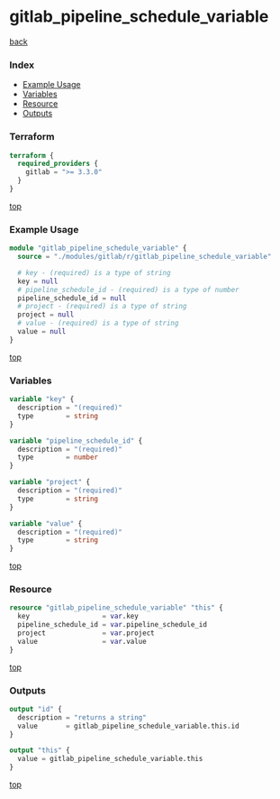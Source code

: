 # gitlab_pipeline_schedule_variable

[back](../gitlab.md)

### Index

- [Example Usage](#example-usage)
- [Variables](#variables)
- [Resource](#resource)
- [Outputs](#outputs)

### Terraform

```terraform
terraform {
  required_providers {
    gitlab = ">= 3.3.0"
  }
}
```

[top](#index)

### Example Usage

```terraform
module "gitlab_pipeline_schedule_variable" {
  source = "./modules/gitlab/r/gitlab_pipeline_schedule_variable"

  # key - (required) is a type of string
  key = null
  # pipeline_schedule_id - (required) is a type of number
  pipeline_schedule_id = null
  # project - (required) is a type of string
  project = null
  # value - (required) is a type of string
  value = null
}
```

[top](#index)

### Variables

```terraform
variable "key" {
  description = "(required)"
  type        = string
}

variable "pipeline_schedule_id" {
  description = "(required)"
  type        = number
}

variable "project" {
  description = "(required)"
  type        = string
}

variable "value" {
  description = "(required)"
  type        = string
}
```

[top](#index)

### Resource

```terraform
resource "gitlab_pipeline_schedule_variable" "this" {
  key                  = var.key
  pipeline_schedule_id = var.pipeline_schedule_id
  project              = var.project
  value                = var.value
}
```

[top](#index)

### Outputs

```terraform
output "id" {
  description = "returns a string"
  value       = gitlab_pipeline_schedule_variable.this.id
}

output "this" {
  value = gitlab_pipeline_schedule_variable.this
}
```

[top](#index)